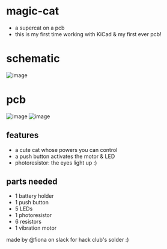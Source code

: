 # magic-cat
* a supercat on a pcb
* this is my first time working with KiCad & my first ever pcb!

# schematic
![image](https://github.com/user-attachments/assets/d79cce70-cd12-4cf8-aa51-425f8960ed22)

# pcb
![image](https://github.com/user-attachments/assets/f233b0ff-0744-417f-bcd2-477da47bbcf2)
![image](https://github.com/user-attachments/assets/f74b416d-c1e7-4f64-89f6-548138cfd5f3)

## features
* a cute cat whose powers you can control
* a push button activates the motor & LED
* photoresistor: the eyes light up :)

## parts needed
* 1 battery holder
* 1 push button
* 5 LEDs
* 1 photoresistor
* 6 resistors
* 1 vibration motor


made by @fiona on slack for hack club's solder :)
